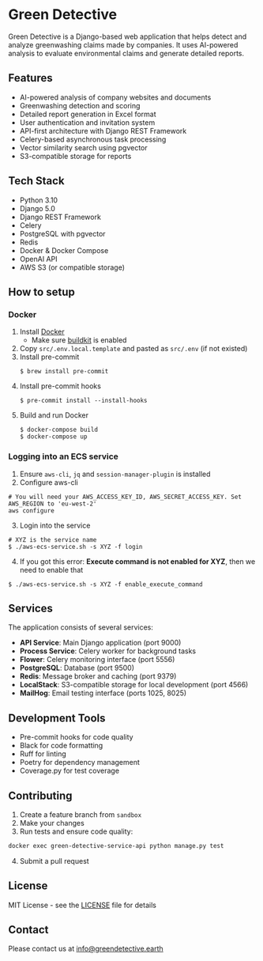 # Green Detective

Green Detective is a Django-based web application that helps detect and analyze greenwashing claims made by companies. It uses AI-powered analysis to evaluate environmental claims and generate detailed reports.

## Features

- AI-powered analysis of company websites and documents
- Greenwashing detection and scoring
- Detailed report generation in Excel format
- User authentication and invitation system
- API-first architecture with Django REST Framework
- Celery-based asynchronous task processing
- Vector similarity search using pgvector
- S3-compatible storage for reports

## Tech Stack

- Python 3.10
- Django 5.0
- Django REST Framework
- Celery
- PostgreSQL with pgvector
- Redis
- Docker & Docker Compose
- OpenAI API
- AWS S3 (or compatible storage)

## How to setup

### Docker

1. Install [Docker](https://docs.docker.com/get-docker/)
   - Make sure [buildkit](https://docs.docker.com/develop/develop-images/build_enhancements/#to-enable-buildkit-builds) is enabled
2. Copy `src/.env.local.template` and pasted as `src/.env` (if not existed)
3. Install pre-commit
   ```shell
   $ brew install pre-commit
   ```
4. Install pre-commit hooks
   ```shell
   $ pre-commit install --install-hooks
   ```
5. Build and run Docker
   ```shell
   $ docker-compose build
   $ docker-compose up
   ```

### Logging into an ECS service
1. Ensure `aws-cli`, `jq` and `session-manager-plugin` is installed
2. Configure aws-cli
```shell
# You will need your AWS_ACCESS_KEY_ID, AWS_SECRET_ACCESS_KEY. Set AWS_REGION to 'eu-west-2'
aws configure
```
3. Login into the service
```shell
# XYZ is the service name
$ ./aws-ecs-service.sh -s XYZ -f login
```
4. If you got this error: __Execute command is not enabled for XYZ__, then we need to enable that
```shell
$ ./aws-ecs-service.sh -s XYZ -f enable_execute_command
```

## Services

The application consists of several services:

- **API Service**: Main Django application (port 9000)
- **Process Service**: Celery worker for background tasks
- **Flower**: Celery monitoring interface (port 5556)
- **PostgreSQL**: Database (port 9500)
- **Redis**: Message broker and caching (port 9379)
- **LocalStack**: S3-compatible storage for local development (port 4566)
- **MailHog**: Email testing interface (ports 1025, 8025)


## Development Tools

- Pre-commit hooks for code quality
- Black for code formatting
- Ruff for linting
- Poetry for dependency management
- Coverage.py for test coverage

## Contributing

1. Create a feature branch from `sandbox`
2. Make your changes
3. Run tests and ensure code quality:

```bash
docker exec green-detective-service-api python manage.py test
```

4. Submit a pull request

## License

MIT License - see the [LICENSE](LICENSE) file for details

## Contact

Please contact us at [info@greendetective.earth](mailto:info@greendetective.earth)
